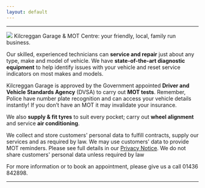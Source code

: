 ```yaml
---
layout: default
---
```


---
<img src="assets/images/header.png?raw=true">
Kilcreggan Garage & MOT Centre: your friendly, local, family run business.

Our skilled, experienced technicians can **service and repair** just about any type, make and model of vehicle. 
We have **state-of-the-art diagnostic equipment** to help identify issues with your vehicle and reset service indicators on most makes and models.

Kilcreggan Garage is approved by the Government appointed **Driver and Vehicle Standards Agency** (DVSA) to carry out **MOT tests**. Remember, Police have number plate recognition and can access your vehicle details instantly! If you don’t have an MOT it may invalidate your insurance.

We also **supply & fit tyres** to suit every pocket; carry out **wheel alignment** and service **air conditioning**.

We collect and store customers' personal data to fulfill contracts, supply our services and as required by law.  We may use customers' data to provide MOT reminders. Please see full details in our <a href = 'privacy.html'>Privacy Notice</a>. We do not share customers' personal data unless required by law

For more information or to book an appointment, please give us a call 01436 842898.

---
